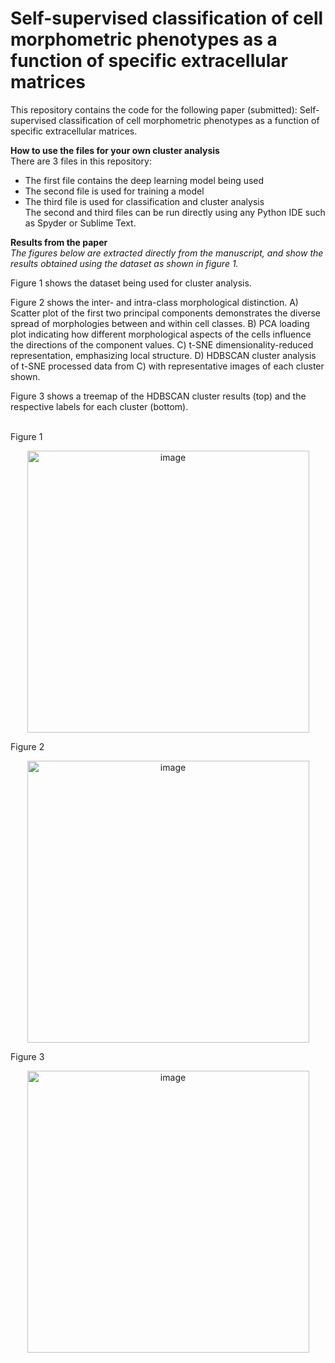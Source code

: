 # Self-supervised classification of cell morphometric phenotypes as a function of specific extracellular matrices
This repository contains the code for the following paper (submitted): Self-supervised classification of cell morphometric phenotypes as a function of specific extracellular matrices.

**How to use the files for your own cluster analysis**<br />
There are 3 files in this repository:<br />
- The first file contains the deep learning model being used
- The second file is used for training a model
- The third file is used for classification and cluster analysis<br />
The second and third files can be run directly using any Python IDE such as Spyder or Sublime Text. 

**Results from the paper**<br />
*The figures below are extracted directly from the manuscript, and show the results obtained using the dataset as shown in figure 1.*<br />

Figure 1 shows the dataset being used for cluster analysis.<br />

Figure 2 shows the inter- and intra-class morphological distinction.  A) Scatter plot of the first two principal components demonstrates the diverse spread of morphologies between and within cell classes. B) PCA loading plot indicating how different morphological aspects of the cells influence the directions of the component values. C) t-SNE dimensionality-reduced representation, emphasizing local structure. D) HDBSCAN cluster analysis of t-SNE processed data from C) with representative images of each cluster shown.<br />

Figure 3 shows a treemap of the HDBSCAN cluster results (top) and the respective labels for each cluster (bottom).<br /><br />

Figure 1<br />
<p align="center">
<img width="451" alt="image" src="https://user-images.githubusercontent.com/56214779/179389766-295cf958-b4a5-4164-bbd2-48ad3776db63.png">
</p>

Figure 2<br />
<p align="center">
<img width="451" alt="image" src="https://user-images.githubusercontent.com/56214779/179389955-6b13aef1-4a73-4fdd-a398-a73ea86d8c54.png">
</p>

Figure 3<br />
<p align="center">
<img width="451" alt="image" src="https://user-images.githubusercontent.com/56214779/179389709-fb9ebe45-be69-4007-bb87-7a9d0c4c00e4.png">
</p>
